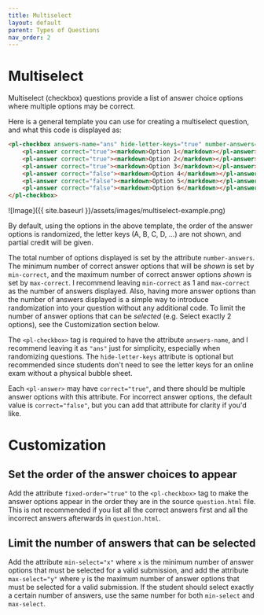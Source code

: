 ```yaml
---
title: Multiselect
layout: default
parent: Types of Questions
nav_order: 2
---
```


# Multiselect

Multiselect (checkbox) questions provide a list of answer choice options where multiple options may be correct.

Here is a general template you can use for creating a multiselect question, and what this code is displayed as:

```html
<pl-checkbox answers-name="ans" hide-letter-keys="true" number-answers="4" min-correct="1" max-correct="4" partial-credit="true" partial-credit-method="EDC">
    <pl-answer correct="true"><markdown>Option 1</markdown></pl-answer>
    <pl-answer correct="true"><markdown>Option 2</markdown></pl-answer>
    <pl-answer correct="true"><markdown>Option 3</markdown></pl-answer>
    <pl-answer correct="false"><markdown>Option 4</markdown></pl-answer>
    <pl-answer correct="false"><markdown>Option 5</markdown></pl-answer>
    <pl-answer correct="false"><markdown>Option 6</markdown></pl-answer>
</pl-checkbox>
```

![Image]({{ site.baseurl }}/assets/images/multiselect-example.png)

By default, using the options in the above template, the order of the answer options is randomized, the letter keys (A, B, C, D, ...) are not shown, and partial credit will be given.

The total number of options displayed is set by the attribute `number-answers`. The minimum number of correct answer options that will be *shown* is set by `min-correct`, and the maximum number of correct answer options *shown* is set by `max-correct`. I recommend leaving `min-correct` as 1 and `max-correct` as the number of answers displayed. Also, having more answer options than the number of answers displayed is a simple way to introduce randomization into your question without any additional code. To limit the number of answer options that can be *selected* (e.g. Select exactly 2 options), see the Customization section below.

The `<pl-checkbox>` tag is required to have the attribute `answers-name`, and I recommend leaving it as `"ans"` just for simplicity, especially when randomizing questions. The `hide-letter-keys` attribute is optional but recommended since students don't need to see the letter keys for an online exam without a physical bubble sheet.

Each `<pl-answer>` may have `correct="true"`, and there should be multiple answer options with this attribute. For incorrect answer options, the default value is `correct="false"`, but you can add that attribute for clarity if you'd like.

# Customization

## Set the order of the answer choices to appear

Add the attribute `fixed-order="true"` to the `<pl-checkbox>` tag to make the answer options appear in the order they are in the source `question.html` file. This is not recommended if you list all the correct answers first and all the incorrect answers afterwards in `question.html`.

## Limit the number of answers that can be selected

Add the attribute `min-select="x"` where `x` is the minimum number of answer options that must be selected for a valid submission, and add the attribute `max-select="y"` where `y` is the maximum number of answer options that must be selected for a valid submission. If the student should select exactly a certain number of answers, use the same number for both `min-select` and `max-select`.
